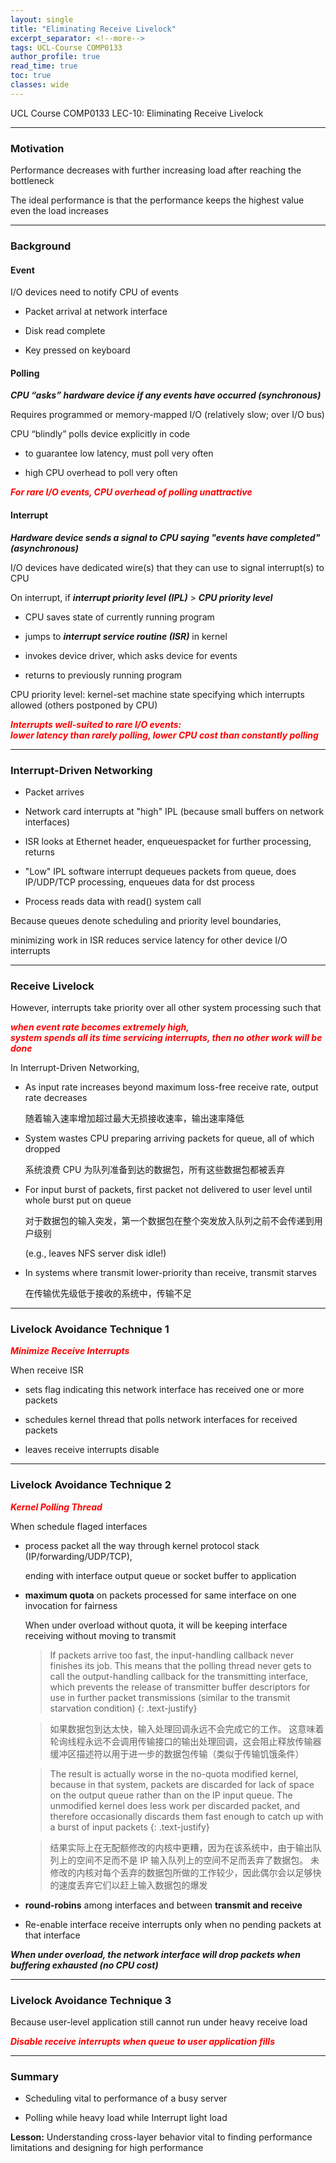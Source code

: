 ```yaml
---
layout: single
title: "Eliminating Receive Livelock"
excerpt_separator: <!--more-->
tags: UCL-Course COMP0133
author_profile: true
read_time: true
toc: true
classes: wide
---
```


UCL Course COMP0133 LEC-10: Eliminating Receive Livelock

<!--more-->

---
### Motivation

Performance decreases with further increasing load after reaching the bottleneck

The ideal performance is that the performance keeps the highest value even the load increases

---
### Background

#### Event

I/O devices need to notify CPU of events

- Packet arrival at network interface

- Disk read complete

- Key pressed on keyboard

#### Polling

***CPU “asks” hardware device if any events have occurred (synchronous)***

Requires programmed or memory-mapped I/O (relatively slow; over I/O bus)

CPU “blindly” polls device explicitly in code

- to guarantee low latency, must poll very often

- high CPU overhead to poll very often

***<span style="color:Red">For rare I/O events, CPU overhead of polling unattractive</span>***

#### Interrupt

***Hardware device sends a signal to CPU saying "events have completed" (asynchronous)***

I/O devices have dedicated wire(s) that they can use to signal interrupt(s) to CPU

On interrupt, if ***interrupt priority level (IPL)*** > ***CPU priority level***

- CPU saves state of currently running program

- jumps to ***interrupt service routine (ISR)*** in kernel

- invokes device driver, which asks device for events

- returns to previously running program

CPU priority level: kernel-set machine state specifying which interrupts allowed (others postponed by CPU)

***<span style="color:Red">Interrupts well-suited to rare I/O events: <br> lower latency than rarely polling, lower CPU cost than constantly polling</span>***

---
### Interrupt-Driven Networking

- Packet arrives

- Network card interrupts at "high" IPL (because small buffers on network interfaces)

- ISR looks at Ethernet header, enqueuespacket for further processing, returns

- "Low" IPL software interrupt dequeues packets from queue, does IP/UDP/TCP processing, enqueues data for dst process

- Process reads data with read() system call

Because queues denote scheduling and priority level boundaries,

minimizing work in ISR reduces service latency for other device I/O interrupts

---
### Receive Livelock

However, interrupts take priority over all other system processing such that 

***<span style="color:Red">when event rate becomes extremely high, <br> system spends all its time servicing interrupts, then no other work will be done</span>***

In Interrupt-Driven Networking,

- As input rate increases beyond maximum loss-free receive rate, output rate decreases

    随着输入速率增加超过最大无损接收速率，输出速率降低

- System wastes CPU preparing arriving packets for queue, all of which dropped

    系统浪费 CPU 为队列准备到达的数据包，所有这些数据包都被丢弃

- For input burst of packets, first packet not delivered to user level until whole burst put on queue 

    对于数据包的输入突发，第一个数据包在整个突发放入队列之前不会传递到用户级别

    (e.g., leaves NFS server disk idle!)

- In systems where transmit lower-priority than receive, transmit starves

    在传输优先级低于接收的系统中，传输不足

---
### Livelock Avoidance Technique 1

***<span style="color:Red">Minimize Receive Interrupts</span>***

When receive ISR

- sets flag indicating this network interface has received one or more packets

- schedules kernel thread that polls network interfaces for received packets

- leaves receive interrupts disable

---
### Livelock Avoidance Technique 2

***<span style="color:Red">Kernel Polling Thread</span>***

When schedule flaged interfaces

- process packet all the way through kernel protocol stack (IP/forwarding/UDP/TCP), 

    ending with interface output queue or socket buffer to application

- **maximum quota** on packets processed for same interface on one invocation for fairness

    When under overload without quota, it will be keeping interface receiving without moving to transmit
    
    > If packets arrive too fast, the input-handling callback never finishes its job. This means that the polling thread never gets to call the output-handling callback for the transmitting interface, which prevents the release of transmitter buffer descriptors for use in further packet transmissions (similar to the transmit starvation condition)
    {: .text-justify}
    
    >如果数据包到达太快，输入处理回调永远不会完成它的工作。 这意味着轮询线程永远不会调用传输接口的输出处理回调，这会阻止释放传输器缓冲区描述符以用于进一步的数据包传输（类似于传输饥饿条件）
    
    > The result is actually worse in the no-quota modified kernel, because in that system, packets are discarded for lack of space on the output queue rather than on the IP input queue. The unmodified kernel does less work per discarded packet, and therefore occasionally discards them fast enough to catch up with a burst of input packets
    {: .text-justify}
    
    >结果实际上在无配额修改的内核中更糟，因为在该系统中，由于输出队列上的空间不足而不是 IP 输入队列上的空间不足而丢弃了数据包。 未修改的内核对每个丢弃的数据包所做的工作较少，因此偶尔会以足够快的速度丢弃它们以赶上输入数据包的爆发
 
- **round-robins** among interfaces and between **transmit and receive**

- Re-enable interface receive interrupts only when no pending packets at that interface

***When under overload, the network interface will drop packets when buffering exhausted (no CPU cost)***

---
### Livelock Avoidance Technique 3

Because user-level application still cannot run under heavy receive load

***<span style="color:Red">Disable receive interrupts when queue to user application fills</span>***

---
### Summary

- Scheduling vital to performance of a busy server

- Polling while heavy load while Interrupt light load

**Lesson:** Understanding cross-layer behavior vital to finding performance limitations and designing for high performance